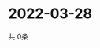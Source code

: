 # 2022-03-28
  共 0条

  <!-- BEGIN -->
  <!-- 最后更新时间Mon Mar 28 2022 21:06:28 GMT+0000 (Coordinated Universal Time) -->
  
  <!-- END -->
  
  